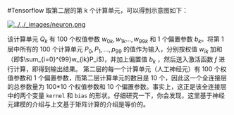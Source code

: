 #Tensorflow
取第二层的第 k 个计算单元，可以得到示意图如下：

[![../../_images/neuron.png](https://tf.wiki/_images/neuron.png)](https://tf.wiki/_images/neuron.png)

该计算单元 $Q_k$ 有 100 个权值参数 $w_{0k},w_{1k}...,w_{99k}$ 和 1 个偏置参数 $b_k$。将第 1 层中所有的 100 个计算单元 $P_0,P_1,...,p_99$ 的值作为输入，分别按权值 $w_{ik}$ 加和（即$\sum_{i=0}^{99}w_{ik}P_i$)，并加上偏置值 $b_k$ ，然后送入激活函数 $f$ 进行计算，即得到输出结果。
第二层的每一个计算单元（人工神经元）有 100 个权值参数和 1 个偏置参数，而第二层计算单元的数目是 10 个，因此这一个全连接层的总参数量为 100\*10 个权值参数和 10 个偏置参数。事实上，这正是该全连接层中的两个变量 `kernel` 和 `bias` 的形状。仔细研究一下，你会发现，这里基于神经元建模的介绍与上文基于矩阵计算的介绍是等价的。